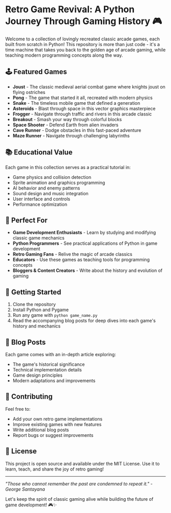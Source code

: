 # Retro Game Revival: A Python Journey Through Gaming History 🎮

Welcome to a collection of lovingly recreated classic arcade games, each built from scratch in Python! This repository is more than just code - it's a time machine that takes you back to the golden age of arcade gaming, while teaching modern programming concepts along the way.

## 🕹️ Featured Games

- **Joust** - The classic medieval aerial combat game where knights joust on flying ostriches
- **Pong** - The game that started it all, recreated with modern physics
- **Snake** - The timeless mobile game that defined a generation
- **Asteroids** - Blast through space in this vector graphics masterpiece
- **Frogger** - Navigate through traffic and rivers in this arcade classic
- **Breakout** - Smash your way through colorful blocks
- **Space Shooter** - Defend Earth from alien invaders
- **Cave Runner** - Dodge obstacles in this fast-paced adventure
- **Maze Runner** - Navigate through challenging labyrinths

## 📚 Educational Value

Each game in this collection serves as a practical tutorial in:
- Game physics and collision detection
- Sprite animation and graphics programming
- AI behavior and enemy patterns
- Sound design and music integration
- User interface and controls
- Performance optimization

## 🎯 Perfect For

- **Game Development Enthusiasts** - Learn by studying and modifying classic game mechanics
- **Python Programmers** - See practical applications of Python in game development
- **Retro Gaming Fans** - Relive the magic of arcade classics
- **Educators** - Use these games as teaching tools for programming concepts
- **Bloggers & Content Creators** - Write about the history and evolution of gaming

## 🚀 Getting Started

1. Clone the repository
2. Install Python and Pygame
3. Run any game with `python game_name.py`
4. Read the accompanying blog posts for deep dives into each game's history and mechanics

## 📝 Blog Posts

Each game comes with an in-depth article exploring:
- The game's historical significance
- Technical implementation details
- Game design principles
- Modern adaptations and improvements

## 🤝 Contributing

Feel free to:
- Add your own retro game implementations
- Improve existing games with new features
- Write additional blog posts
- Report bugs or suggest improvements

## 📜 License

This project is open source and available under the MIT License. Use it to learn, teach, and share the joy of retro gaming!

---

*"Those who cannot remember the past are condemned to repeat it." - George Santayana*

Let's keep the spirit of classic gaming alive while building the future of game development! 🎮✨ 